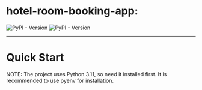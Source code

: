 # hotel-room-booking-app:
![PyPI - Version](https://img.shields.io/pypi/v/Django?label=Django) ![PyPI - Version](https://img.shields.io/pypi/v/djangorestframework?label=djangorestframework)

___

# Quick Start

NOTE: The project uses Python 3.11, so need it installed first. It is recommended to use pyenv for installation.
